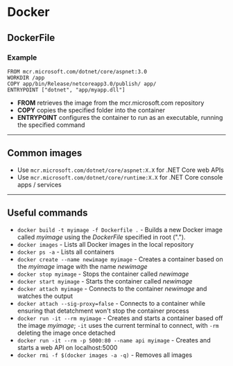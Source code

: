 # Docker

## DockerFile

### Example

``` docker
FROM mcr.microsoft.com/dotnet/core/aspnet:3.0
WORKDIR /app
COPY app/bin/Release/netcoreapp3.0/publish/ app/
ENTRYPOINT ["dotnet", "app/myapp.dll"]
```

* **FROM** retrieves the image from the mcr.microsoft.com repository
* **COPY** copies the specified folder into the container
* **ENTRYPOINT** configures the container to run as an executable, running the specified command

----

## Common images

* Use `mcr.microsoft.com/dotnet/core/aspnet:X.X` for .NET Core web APIs
* Use `mcr.microsoft.com/dotnet/core/runtime:X.X` for .NET Core console apps / services

----

## Useful commands

* `docker build -t myimage -f Dockerfile .` - Builds a new Docker image called *myimage* using the *DockerFile* specified in root (".").
* `docker images` - Lists all Docker images in the local repository  
* `docker ps -a` - Lists all containers
* `docker create --name newimage myimage` - Creates a container based on the *myimage* image with the name *newimage*
* `docker stop myimage` - Stops the container called *newimage*
* `docker start myimage` - Starts the container called *newimage*
* `docker attach myimage` - Connects to the container *newimage* and watches the output
* `docker attach --sig-proxy=false` - Connects to a container while ensuring that detatchment won't stop the container process
* `docker run -it --rm myimage` - Creates and starts a container based off the image *myimage*; `-it` uses the current terminal to connect, with `-rm` deleting the image once detached
* `docker run -it --rm -p 5000:80 --name api myimage` - Creates and starts a web API on localhost:5000
* `docker rmi -f $(docker images -a -q)` - Removes all images
